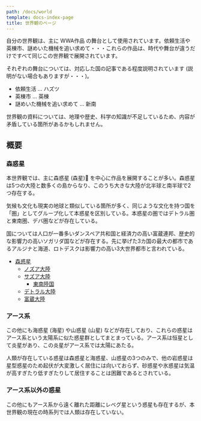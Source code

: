```yaml
---
path: /docs/world
template: docs-index-page
title: 世界観のページ
---
```


自分の世界観は、主に WWA作品 の舞台として使用されています。依頼生活や英棟市、謎めいた機械を追い求めて・・・これらの作品は、時代や舞台が違うだけですべて同じこの世界観で展開されています。

それぞれの舞台については、対応した国の記事である程度説明されています (説明がない場合もありますが・・・)。

- 依頼生活 ... ハズツ
- 英棟市 ... 英棟
- 謎めいた機械を追い求めて ... 新南

<warning-note>
世界観の資料については、地理や歴史、科学の知識が不足しているため、内容が矛盾している箇所があるかもしれません。
</warning-note>

## 概要

### 森惑星
本世界観では、主に森惑星 (森星) を中心に作品を展開することが多い。森惑星は5つの大陸と数多くの島からなり、このうち大きな大陸が北半球と南半球で2つ存在する。

気候も文化も現実の地球と類似している箇所が多く、同じような文化を持つ国を「圏」としてグループ化して本惑星を区別している。本惑星の圏ではデトラル圏と東南圏、デバ圏などが存在している。

国については人口が一番多いダンスペア共和国と経済力の高い富蔵連邦、歴史的な影響力の高いソガリダ国などが存在する。先に挙げた3カ国の最大の都市であるアルジナと海道、ロトデスクは影響力の高い3大世界都市と言われている。

- [森惑星](world/forest_star)
    - [ノズア大陸](world/notha)
    - [サズア大陸](world/sotha)
        - [東南陸国](world/eastsouth_countries)
    - [デトラル大陸](world/detral)
    - [富蔵大陸](world/fusashi)

### アース系
この他にも海惑星 (海星) や山惑星 (山星) などが存在しており、これらの惑星はアース系という太陽系に似た惑星群としてまとまっている。アース系は恒星として炎星があり、この炎星がアース系では太陽にあたる。

人類が存在している惑星は森惑星と海惑星、山惑星の3つのみで、他の岩惑星は星型惑星のため起伏が大変激しく居住には向いておらず、砂惑星や氷惑星は気温が高すぎたり低すぎたりして居住することは困難であるとされている。

### アース系以外の惑星
この他にもアース系から遠く離れた距離にレベグ星という惑星も存在するが、本世界観の現在の時系列では人類は存在していない。
